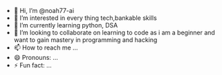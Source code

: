 - 👋 Hi, I’m @noah77-ai
- 👀 I’m interested in every thing tech,bankable skills
- 🌱 I’m currently learning python, DSA
- 💞️ I’m looking to collaborate on learning to code as i am a beginner and want to gain mastery in programming and hacking 
- 📫 How to reach me ...
- 😄 Pronouns: ...
- ⚡ Fun fact: ...

<!---
noah77-ai/noah77-ai is a ✨ special ✨ repository because its `README.md` (this file) appears on your GitHub profile.
You can click the Preview link to take a look at your changes.
--->
